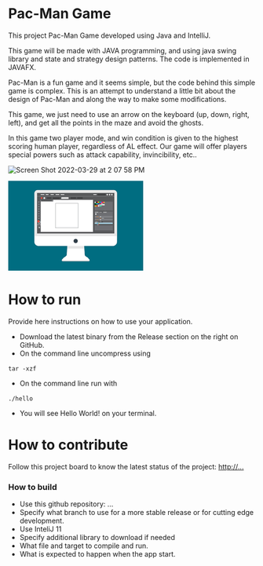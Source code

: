 # Pac-Man Game

This project Pac-Man Game developed using Java and IntelliJ. 

This game will be made with JAVA programming, and using java swing library and state and strategy design patterns. The code is implemented in JAVAFX.

Pac-Man is a fun game and it  seems simple, but the code behind this simple game is complex. This is an attempt to  understand a little bit about the design of Pac-Man and along the way to make some  modifications. 

This game, we just need to use an arrow on the keyboard (up, down, right, left), and get all the points in the maze and avoid the ghosts. 

In this game two player mode, and win condition is given to the highest scoring human player, regardless of AL effect.  Our game will offer players special powers such as attack capability, invincibility, etc.. 

<img width="421" alt="Screen Shot 2022-03-29 at 2 07 58 PM" src="https://user-images.githubusercontent.com/89541399/160683140-9c8d06ed-d92e-4cb3-86b4-37811bd5ee3b.png">








![This is a screenshot.](images.png)
# How to run
Provide here instructions on how to use your application.   
- Download the latest binary from the Release section on the right on GitHub.  
- On the command line uncompress using
```
tar -xzf  
```
- On the command line run with
```
./hello
```
- You will see Hello World! on your terminal. 

# How to contribute
Follow this project board to know the latest status of the project: [http://...]([http://...])  

### How to build
- Use this github repository: ... 
- Specify what branch to use for a more stable release or for cutting edge development.  
- Use InteliJ 11
- Specify additional library to download if needed 
- What file and target to compile and run. 
- What is expected to happen when the app start. 
